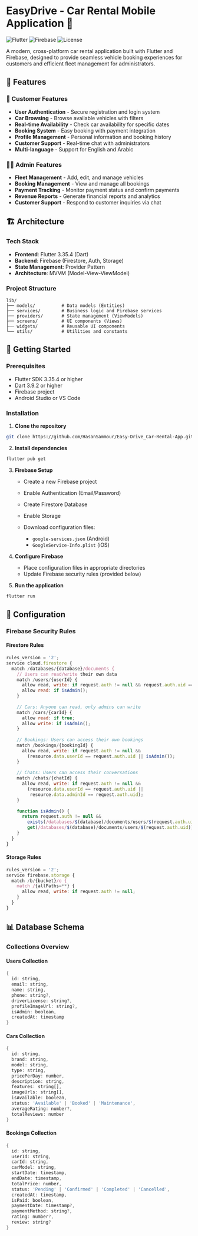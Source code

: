 # EasyDrive - Car Rental Mobile Application 🚗

![Flutter](https://img.shields.io/badge/Flutter-3.35.4-blue?logo=flutter)
![Firebase](https://img.shields.io/badge/Firebase-Cloud-orange?logo=firebase)
![License](https://img.shields.io/badge/License-MIT-green)

A modern, cross-platform car rental application built with Flutter and Firebase, designed to provide seamless vehicle booking experiences for customers and efficient fleet management for administrators.

## 📱 Features

### 👥 Customer Features

* **User Authentication** - Secure registration and login system
* **Car Browsing** - Browse available vehicles with filters
* **Real-time Availability** - Check car availability for specific dates
* **Booking System** - Easy booking with payment integration
* **Profile Management** - Personal information and booking history
* **Customer Support** - Real-time chat with administrators
* **Multi-language** - Support for English and Arabic

### 👨‍💼 Admin Features

* **Fleet Management** - Add, edit, and manage vehicles
* **Booking Management** - View and manage all bookings
* **Payment Tracking** - Monitor payment status and confirm payments
* **Revenue Reports** - Generate financial reports and analytics
* **Customer Support** - Respond to customer inquiries via chat

## 🏗️ Architecture

### Tech Stack

* **Frontend**: Flutter 3.35.4 (Dart)
* **Backend**: Firebase (Firestore, Auth, Storage)
* **State Management**: Provider Pattern
* **Architecture**: MVVM (Model-View-ViewModel)

### Project Structure

```
lib/
├── models/          # Data models (Entities)
├── services/        # Business logic and Firebase services
├── providers/       # State management (ViewModels)
├── screens/         # UI components (Views)
├── widgets/         # Reusable UI components
└── utils/           # Utilities and constants
```

## 🚀 Getting Started

### Prerequisites

* Flutter SDK 3.35.4 or higher
* Dart 3.9.2 or higher
* Firebase project
* Android Studio or VS Code

### Installation

1. **Clone the repository**

```bash
git clone https://github.com/HasanSammour/Easy-Drive_Car-Rental-App.git
```

2. **Install dependencies**

```bash
flutter pub get
```

3. **Firebase Setup**

   * Create a new Firebase project
   * Enable Authentication (Email/Password)
   * Create Firestore Database
   * Enable Storage
   * Download configuration files:

     * `google-services.json` (Android)
     * `GoogleService-Info.plist` (iOS)

4. **Configure Firebase**

   * Place configuration files in appropriate directories
   * Update Firebase security rules (provided below)

5. **Run the application**

```bash
flutter run
```

## 🔧 Configuration

### Firebase Security Rules

#### Firestore Rules

```javascript
rules_version = '2';
service cloud.firestore {
  match /databases/{database}/documents {
    // Users can read/write their own data
    match /users/{userId} {
      allow read, write: if request.auth != null && request.auth.uid == userId;
      allow read: if isAdmin();
    }
    
    // Cars: Anyone can read, only admins can write
    match /cars/{carId} {
      allow read: if true;
      allow write: if isAdmin();
    }
    
    // Bookings: Users can access their own bookings
    match /bookings/{bookingId} {
      allow read, write: if request.auth != null &&
        (resource.data.userId == request.auth.uid || isAdmin());
    }
    
    // Chats: Users can access their conversations
    match /chats/{chatId} {
      allow read, write: if request.auth != null &&
        (resource.data.userId == request.auth.uid ||
         resource.data.adminId == request.auth.uid);
    }
    
    function isAdmin() {
      return request.auth != null &&
        exists(/databases/$(database)/documents/users/$(request.auth.uid)) &&
        get(/databases/$(database)/documents/users/$(request.auth.uid)).data.isAdmin == true;
    }
  }
}
```

#### Storage Rules

```javascript
rules_version = '2';
service firebase.storage {
  match /b/{bucket}/o {
    match /{allPaths=**} {
      allow read, write: if request.auth != null;
    }
  }
}
```

## 📊 Database Schema

### Collections Overview

#### Users Collection

```dart
{
  id: string,
  email: string,
  name: string,
  phone: string?,
  driverLicense: string?,
  profileImageUrl: string?,
  isAdmin: boolean,
  createdAt: timestamp
}
```

#### Cars Collection

```dart
{
  id: string,
  brand: string,
  model: string,
  type: string,
  pricePerDay: number,
  description: string,
  features: string[],
  imageUrls: string[],
  isAvailable: boolean,
  status: 'Available' | 'Booked' | 'Maintenance',
  averageRating: number?,
  totalReviews: number
}
```

#### Bookings Collection

```dart
{
  id: string,
  userId: string,
  carId: string,
  carModel: string,
  startDate: timestamp,
  endDate: timestamp,
  totalPrice: number,
  status: 'Pending' | 'Confirmed' | 'Completed' | 'Cancelled',
  createdAt: timestamp,
  isPaid: boolean,
  paymentDate: timestamp?,
  paymentMethod: string?,
  rating: number?,
  review: string?
}
```

